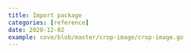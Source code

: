 ```yaml
---
title: Import package
categories: [reference]
date: 2020-12-02
example: cove/blob/master/crop-image/crop-image.go
---
```

